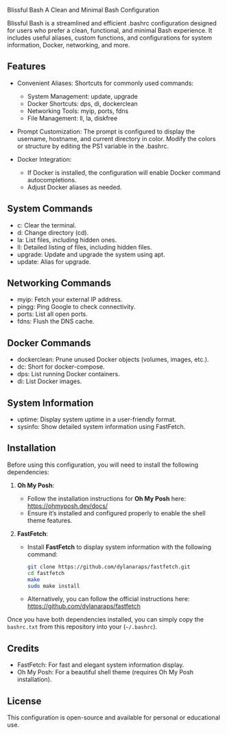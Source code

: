 Blissful Bash
A Clean and Minimal Bash Configuration

Blissful Bash is a streamlined and efficient .bashrc configuration designed for users who prefer a clean, functional, and minimal Bash experience. It includes useful aliases, custom functions, and configurations for system information, Docker, networking, and more.

Features
--------
- Convenient Aliases: Shortcuts for commonly used commands:
  - System Management: update, upgrade
  - Docker Shortcuts: dps, di, dockerclean
  - Networking Tools: myip, ports, fdns
  - File Management: ll, la, diskfree

- Prompt Customization: The prompt is configured to display the username, hostname, and current directory in color. Modify the colors or structure by editing the PS1 variable in the .bashrc.

- Docker Integration:
  - If Docker is installed, the configuration will enable Docker command autocompletions.
  - Adjust Docker aliases as needed.

System Commands
---------------
- c: Clear the terminal.
- d: Change directory (cd).
- la: List files, including hidden ones.
- ll: Detailed listing of files, including hidden files.
- upgrade: Update and upgrade the system using apt.
- update: Alias for upgrade.

Networking Commands
-------------------
- myip: Fetch your external IP address.
- pingg: Ping Google to check connectivity.
- ports: List all open ports.
- fdns: Flush the DNS cache.

Docker Commands
---------------
- dockerclean: Prune unused Docker objects (volumes, images, etc.).
- dc: Short for docker-compose.
- dps: List running Docker containers.
- di: List Docker images.

System Information
------------------
- uptime: Display system uptime in a user-friendly format.
- sysinfo: Show detailed system information using FastFetch.

Installation
------------
Before using this configuration, you will need to install the following dependencies:

1. **Oh My Posh**:
   - Follow the installation instructions for **Oh My Posh** here: https://ohmyposh.dev/docs/
   - Ensure it’s installed and configured properly to enable the shell theme features.

2. **FastFetch**:
   - Install **FastFetch** to display system information with the following command:
     ```bash
     git clone https://github.com/dylanaraps/fastfetch.git
     cd fastfetch
     make
     sudo make install
     ```
   - Alternatively, you can follow the official instructions here: https://github.com/dylanaraps/fastfetch

Once you have both dependencies installed, you can simply copy the `bashrc.txt` from this repository into your (`~/.bashrc`).

Credits
-------
- FastFetch: For fast and elegant system information display.
- Oh My Posh: For a beautiful shell theme (requires Oh My Posh installation).

License
-------
This configuration is open-source and available for personal or educational use.
